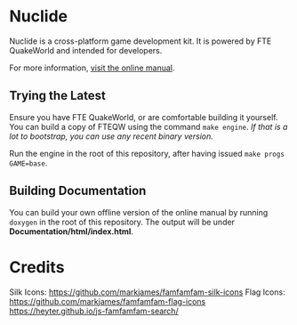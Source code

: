 # Nuclide

Nuclide is a cross-platform game development kit. It is powered by FTE QuakeWorld and intended for developers.

For more information, [visit the online manual](https://developer.vera-visions.com).

## Trying the Latest

Ensure you have FTE QuakeWorld, or are comfortable building it yourself.
You can build a copy of FTEQW using the command `make engine`.
*If that is a lot to bootstrap, you can use any recent binary version.*

Run the engine in the root of this repository, after having issued `make progs GAME=base`.

## Building Documentation

You can build your own offline version of the online manual by running `doxygen` in the root of this repository. The output will be under **Documentation/html/index.html**.

# Credits

Silk Icons: https://github.com/markjames/famfamfam-silk-icons
Flag Icons: https://github.com/markjames/famfamfam-flag-icons
https://heyter.github.io/js-famfamfam-search/